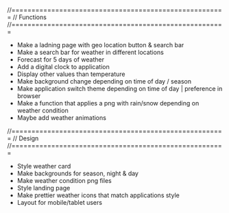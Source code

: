 //======================================================
// Functions
//======================================================

- Make a ladning page with geo location button & search bar
- Make a search bar for weather in different locations
- Forecast for 5 days of weather
- Add a digital clock to application
- Display other values than temperature
- Make background change depending on time of day / season
- Make application switch theme depending on time of day | preference in browser
- Make a function that applies a png with rain/snow depending on weather condition
- Maybe add weather animations


//======================================================
// Design
//======================================================

- Style weather card
- Make backgrounds for season, night & day
- Make weather condition png files 
- Style landing page 
- Make prettier weather icons that match applications style
- Layout for mobile/tablet users
